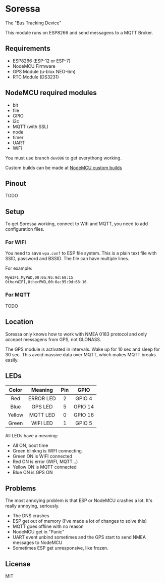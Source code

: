 # Soressa

The "Bus Tracking Device"

This module runs on ESP8266 and send messagens to a MQTT Broker.

## Requirements

- ESP8266 (ESP-12 or ESP-7)
- NodeMCU Firmware
- GPS Module (u-blox NEO-6m)
- RTC Module (DS3231)

## NodeMCU required modules

- bit
- file
- GPIO
- i2c
- MQTT (with SSL)
- node
- timer
- UART
- WiFi

You must use branch `dev096` to get everythong working.

Custom builds can be made at [NodeMCU custom builds](http://frightanic.com/nodemcu-custom-build/)

## Pinout

TODO

## Setup

To get Soressa working, connect to Wifi and MQTT, you need to add configuration files.

### For WIFI

You need to save `wpa.conf` to ESP file system.
This is a plain text file with SSID, password and BSSID.
The file can have multiple lines.

For example:

```
MyWIFI,MyPWD,00:0a:95:9d:68:15
OtherWIFI,OtherPWD,00:0a:95:9d:68:16
```

### For MQTT

TODO

## Location

Soressa only knows how to work with NMEA 0183 protocol and only accepet messagens from GPS, not GLONASS.

The GPS module is activated in intervals. Wake up for 10 sec and sleep for 30 sec.
This avoid massive data over MQTT, which makes MQTT breaks easily.

## LEDs

| Color  | Meaning   | Pin | GPIO    |
|:------:|:---------:|:---:|:-------:|
| Red    | ERROR LED | 2   | GPIO 4  |
| Blue   | GPS LED   | 5   | GPIO 14 |
| Yellow | MQTT LED  | 0   | GPIO 16 |
| Green  | WIFI LED  | 1   | GPIO 5  |

All LEDs have a meaning:

- All ON, boot time
- Green blinkng is WIFI connecting
- Green ON is WIFI connected
- Red ON is error (WIFI, MQTT...)
- Yellow ON is MQTT connected
- Blue ON is GPS ON

## Problems

The most annoying problem is that ESP or NodeMCU crashes a lot. It's really annoying, seriously.

- The DNS crashes
- ESP get out of memory (I've made a lot of changes to solve this)
- MQTT goes offline with no reason
- NodeMCU get in "Panic"
- UART event unbind sometimes and the GPS start to send NMEA messages to NodeMCU
- Sometimes ESP get unresponsive, like frozen.

## License

MIT

